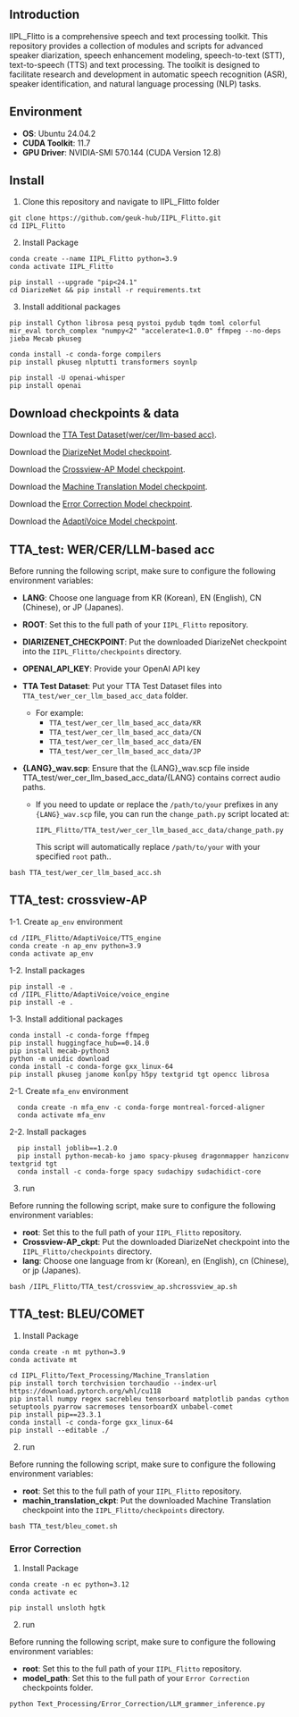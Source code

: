 ## Introduction

IIPL_Flitto is a comprehensive speech and text processing toolkit. This repository provides a collection of modules and scripts for advanced speaker diarization, speech enhancement modeling, speech-to-text (STT), text-to-speech (TTS) and text processing. The toolkit is designed to facilitate research and development in automatic speech recognition (ASR), speaker identification, and natural language processing (NLP) tasks.

## Environment

- **OS**: Ubuntu 24.04.2
- **CUDA Toolkit**: 11.7
- **GPU Driver**: NVIDIA-SMI 570.144 (CUDA Version 12.8)

## Install
1. Clone this repository and navigate to IIPL_Flitto folder

```
git clone https://github.com/geuk-hub/IIPL_Flitto.git
cd IIPL_Flitto
```


2. Install Package

```
conda create --name IIPL_Flitto python=3.9
conda activate IIPL_Flitto

pip install --upgrade "pip<24.1"
cd DiarizeNet && pip install -r requirements.txt
```


3. Install additional packages

```
pip install Cython librosa pesq pystoi pydub tqdm toml colorful mir_eval torch_complex "numpy<2" "accelerate<1.0.0" ffmpeg --no-deps jieba Mecab pkuseg

conda install -c conda-forge compilers
pip install pkuseg nlptutti transformers soynlp

pip install -U openai-whisper
pip install openai
```


## Download checkpoints & data

Download the [TTA Test Dataset(wer/cer/llm-based acc)](https://www.dropbox.com/scl/fi/zeps24kl7rgugpjdi9yqd/TTA_test_wer_cer_llm_acc.zip?rlkey=xdjxdvfgye4wjjyix1i4ot5rf&st=34rxda79&dl=0).

Download the [DiarizeNet Model checkpoint](https://www.dropbox.com/scl/fo/uyer0669wfhpvm055v5mf/ACbFAIbVxQbScEPlhhioL0A?rlkey=0hndtmi059oh2r5bh51i0q1op&st=ix16crxu&dl=0).

Download the [Crossview-AP Model checkpoint](https://www.dropbox.com/scl/fi/e9ezohfe2oilc6djaz1w1/Crossview_AP_Model_ckpt.zip?rlkey=r043b4bbnqd5pcut6kb7u86p7&st=y6cso3hv&dl=0).

Download the [Machine Translation Model checkpoint](https://www.dropbox.com/scl/fo/3xle2g3505iydwbw6yqg7/APcyGLXHwL83A2Y3Lu_GaZU?rlkey=i36di9snedlj45vttk6nd0zw9&st=sdhgg06z&dl=0).

Download the [Error Correction Model checkpoint](https://www.dropbox.com/scl/fo/rsl0xailbxcoeiz1ebf5g/AOh-MttVZHLOsO8BH7dc7ZA?rlkey=lta539u6qrqovke5ndodtfsmu&st=3xh1n9xr&dl=0).

Download the [AdaptiVoice Model checkpoint](https://www.dropbox.com/scl/fo/2tifgu6mrwo0akgrn3din/AO5Gdhkg0L90ky0goTbepzI?rlkey=1wlpaknwo8zcmg35ac6fhj1jz&st=apdxg900&dl=0).

## TTA_test: WER/CER/LLM-based acc

Before running the following script, make sure to configure the following environment variables:

- **LANG**: Choose one language from KR (Korean), EN (English), CN (Chinese), or JP (Japanes).
- **ROOT**: Set this to the full path of your `IIPL_Flitto` repository.
- **DIARIZENET_CHECKPOINT**: Put the downloaded DiarizeNet checkpoint into the `IIPL_Flitto/checkpoints` directory.
- **OPENAI_API_KEY**: Provide your OpenAI API key

- **TTA Test Dataset**: Put your TTA Test Dataset files into `TTA_test/wer_cer_llm_based_acc_data` folder.
  - For example:  
    - `TTA_test/wer_cer_llm_based_acc_data/KR`  
    - `TTA_test/wer_cer_llm_based_acc_data/CN`  
    - `TTA_test/wer_cer_llm_based_acc_data/EN`  
    - `TTA_test/wer_cer_llm_based_acc_data/JP`

- **{LANG}_wav.scp**: Ensure that the {LANG}_wav.scp file inside TTA_test/wer_cer_llm_based_acc_data/{LANG} contains correct audio paths.
  - If you need to update or replace the `/path/to/your` prefixes in any `{LANG}_wav.scp` file, you can run the `change_path.py` script located at:
    ```
    IIPL_Flitto/TTA_test/wer_cer_llm_based_acc_data/change_path.py
    ```
    This script will automatically replace `/path/to/your` with your specified `root` path..


```
bash TTA_test/wer_cer_llm_based_acc.sh
```

## TTA_test: crossview-AP

1-1. Create `ap_env` environment

```
cd /IIPL_Flitto/AdaptiVoice/TTS_engine
conda create -n ap_env python=3.9
conda activate ap_env
```

1-2. Install packages

```
pip install -e .
cd /IIPL_Flitto/AdaptiVoice/voice_engine
pip install -e .
```

1-3. Install additional packages

```
conda install -c conda-forge ffmpeg
pip install huggingface_hub==0.14.0
pip install mecab-python3
python -m unidic download
conda install -c conda-forge gxx_linux-64
pip install pkuseg janome konlpy h5py textgrid tgt opencc librosa
```

2-1. Create `mfa_env` environment

```
  conda create -n mfa_env -c conda-forge montreal-forced-aligner
  conda activate mfa_env
```

2-2. Install packages

```
  pip install joblib==1.2.0
  pip install python-mecab-ko jamo spacy-pkuseg dragonmapper hanziconv textgrid tgt
  conda install -c conda-forge spacy sudachipy sudachidict-core
```

3. run

Before running the following script, make sure to configure the following environment variables:
- **root**: Set this to the full path of your `IIPL_Flitto` repository.
- **Crossview-AP_ckpt**: Put the downloaded DiarizeNet checkpoint into the `IIPL_Flitto/checkpoints` directory.
- **lang**: Choose one language from kr (Korean), en (English), cn (Chinese), or jp (Japanes).

```
bash /IIPL_Flitto/TTA_test/crossview_ap.shcrossview_ap.sh
```

## TTA_test: BLEU/COMET

1. Install Package

```
conda create -n mt python=3.9
conda activate mt

cd IIPL_Flitto/Text_Processing/Machine_Translation
pip install torch torchvision torchaudio --index-url https://download.pytorch.org/whl/cu118
pip install numpy regex sacrebleu tensorboard matplotlib pandas cython setuptools pyarrow sacremoses tensorboardX unbabel-comet
pip install pip==23.3.1
conda install -c conda-forge gxx_linux-64
pip install --editable ./
```

2. run

Before running the following script, make sure to configure the following environment variables:

- **root**: Set this to the full path of your `IIPL_Flitto` repository.
- **machin_translation_ckpt**: Put the downloaded Machine Translation checkpoint into the `IIPL_Flitto/checkpoints` directory.
  
```
bash TTA_test/bleu_comet.sh
```

### Error Correction

1. Install Package

```
conda create -n ec python=3.12
conda activate ec

pip install unsloth hgtk
```

2. run

Before running the following script, make sure to configure the following environment variables:

- **root**: Set this to the full path of your `IIPL_Flitto` repository.
- **model_path**: Set this to the full path of your `Error Correction` checkpoints folder.
  
```
python Text_Processing/Error_Correction/LLM_grammer_inference.py
```
